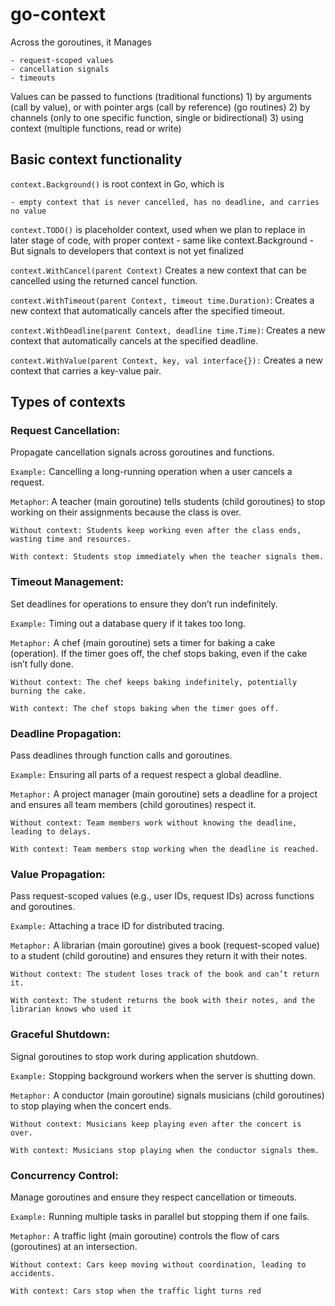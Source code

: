 # go-context

Across the goroutines, it Manages
    
    - request-scoped values
    - cancellation signals
    - timeouts

Values can be passed to functions 
    (traditional functions)
        1)  by arguments (call by value), or with pointer args (call by reference)
    (go routines)
        2) by channels (only to one specific function, single or bidirectional)
        3) using context (multiple functions, read or write)


## Basic context functionality
`context.Background()` is root context in Go, which is 

    - empty context that is never cancelled, has no deadline, and carries no value

`context.TODO()` is placeholder context, used when we plan to replace in later stage of code, with proper context
    - same like context.Background
    - But signals to developers that context is not yet finalized






`context.WithCancel(parent Context)`
    Creates a new context that can be cancelled using the returned cancel function.

`context.WithTimeout(parent Context, timeout time.Duration)`:
    Creates a new context that automatically cancels after the specified timeout.

`context.WithDeadline(parent Context, deadline time.Time)`:
    Creates a new context that automatically cancels at the specified deadline.


`context.WithValue(parent Context, key, val interface{}):`
    Creates a new context that carries a key-value pair.


## Types of contexts

### Request Cancellation:

Propagate cancellation signals across goroutines and functions.

`Example:` Cancelling a long-running operation when a user cancels a request.

`Metaphor`: A teacher (main goroutine) tells students (child goroutines) to stop working on their assignments because the class is over.
    
    Without context: Students keep working even after the class ends, wasting time and resources.

    With context: Students stop immediately when the teacher signals them.

### Timeout Management:

Set deadlines for operations to ensure they don’t run indefinitely.

`Example:` Timing out a database query if it takes too long.

`Metaphor:` A chef (main goroutine) sets a timer for baking a cake (operation). If the timer goes off, the chef stops baking, even if the cake isn’t fully done.

    Without context: The chef keeps baking indefinitely, potentially burning the cake.

    With context: The chef stops baking when the timer goes off.

### Deadline Propagation:

Pass deadlines through function calls and goroutines.

`Example:` Ensuring all parts of a request respect a global deadline.

`Metaphor:` A project manager (main goroutine) sets a deadline for a project and ensures all team members (child goroutines) respect it.

    Without context: Team members work without knowing the deadline, leading to delays.

    With context: Team members stop working when the deadline is reached.

### Value Propagation:

Pass request-scoped values (e.g., user IDs, request IDs) across functions and goroutines.

`Example:` Attaching a trace ID for distributed tracing.

`Metaphor:` A librarian (main goroutine) gives a book (request-scoped value) to a student (child goroutine) and ensures they return it with their notes.

    Without context: The student loses track of the book and can’t return it.

    With context: The student returns the book with their notes, and the librarian knows who used it

### Graceful Shutdown:

Signal goroutines to stop work during application shutdown.

`Example:` Stopping background workers when the server is shutting down.

`Metaphor:` A conductor (main goroutine) signals musicians (child goroutines) to stop playing when the concert ends.

    Without context: Musicians keep playing even after the concert is over.

    With context: Musicians stop playing when the conductor signals them.

### Concurrency Control:

Manage goroutines and ensure they respect cancellation or timeouts.

`Example:` Running multiple tasks in parallel but stopping them if one fails.

`Metaphor:` A traffic light (main goroutine) controls the flow of cars (goroutines) at an intersection.

    Without context: Cars keep moving without coordination, leading to accidents.

    With context: Cars stop when the traffic light turns red
